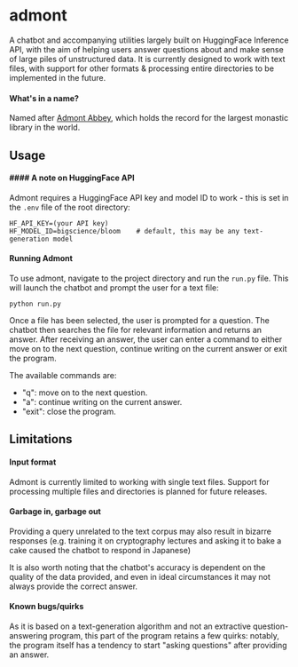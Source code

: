 # admont

A chatbot and accompanying utilities largely built on HuggingFace Inference API, with the aim of helping users answer questions about and make sense of large piles of unstructured data. It is currently designed to work with text files, with support for other formats & processing entire directories to be implemented in the future.

#### What's in a name?

Named after [Admont Abbey](https://en.wikipedia.org/wiki/Admont_Abbey), which holds the record for the largest monastic library in the world.

## Usage

#### #### A note on HuggingFace API

Admont requires a HuggingFace API key and model ID to work - this is set in the `.env` file of the root directory:

```
HF_API_KEY=(your API key)
HF_MODEL_ID=bigscience/bloom	# default, this may be any text-generation model
```

#### Running Admont

To use admont, navigate to the project directory and run the `run.py` file. This will launch the chatbot and prompt the user for a text file:

`python run.py`

Once a file has been selected, the user is prompted for a question. The chatbot then searches the file for relevant information and returns an answer. After receiving an answer, the user can enter a command to either move on to the next question, continue writing on the current answer or exit the program.

The available commands are:

- "q": move on to the next question.
- "a": continue writing on the current answer.
- "exit": close the program.

## Limitations

#### Input format

Admont is currently limited to working with single text files. Support for processing multiple files and directories is planned for future releases.

#### Garbage in, garbage out

Providing a query unrelated to the text corpus may also result in bizarre responses (e.g. training it on cryptography lectures and asking it to bake a cake caused the chatbot to respond in Japanese)

It is also worth noting that the chatbot's accuracy is dependent on the quality of the data provided, and even in ideal circumstances it may not always provide the correct answer.

#### Known bugs/quirks

As it is based on a text-generation algorithm and not an extractive question-answering program, this part of the program retains a few quirks: notably, the program itself has a tendency to start "asking questions" after providing an answer.
